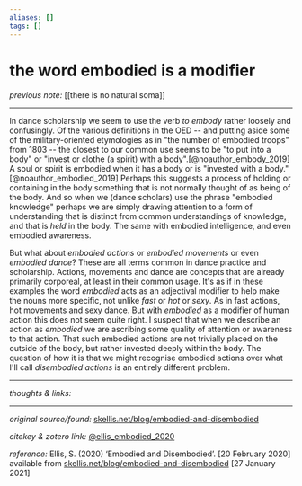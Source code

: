 ```yaml
---
aliases: []
tags: []
---
```


# the word embodied is a modifier

_previous note:_ [[there is no natural soma]]

---

In dance scholarship we seem to use the verb _to embody_ rather loosely and confusingly. Of the various definitions in the OED -- and putting aside some of the military-oriented etymologies as in "the number of embodied troops" from 1803 -- the closest to our common use seems to be "to put into a body" or "invest or clothe (a spirit) with a body".[@noauthor_embody_2019] A soul or spirit is embodied when it has a body or is "invested with a body."[@noauthor_embodied_2019] Perhaps this suggests a process of holding or containing in the body something that is not normally thought of as being of the body. And so when we (dance scholars) use the phrase "embodied knowledge" perhaps we are simply drawing attention to a form of understanding that is distinct from common understandings of knowledge, and that is _held_ in the body. The same with embodied intelligence, and even embodied awareness. 

But what about _embodied actions_ or _embodied movements_ or even _embodied dance_? These are all terms common in dance practice and scholarship. Actions, movements and dance are concepts that are already primarily corporeal, at least in their common usage. It's as if in these examples the word _embodied_ acts as an adjectival modifier to help make the nouns more specific, not unlike _fast_ or _hot_ or _sexy_. As in fast actions, hot movements and sexy dance. But with _embodied_ as a modifier of human action this does not seem quite right. I suspect that when we describe an action as _embodied_ we are ascribing some quality of attention or awareness to that action. That such embodied actions are not trivially placed on the outside of the body, but rather invested deeply within the body. The question of how it is that we might recognise embodied actions over what I'll call _disembodied actions_ is an entirely different problem.

---

_thoughts & links:_


---

_original source/found:_ [skellis.net/blog/embodied-and-disembodied](https://www.skellis.net/blog/embodied-and-disembodied)

_citekey & zotero link:_ [@ellis_embodied_2020](zotero://select/items/1_PBH9EM32)

_reference:_ Ellis, S. (2020) ‘Embodied and Disembodied’. \[20 February 2020\] available from [skellis.net/blog/embodied-and-disembodied](https://www.skellis.net/blog/embodied-and-disembodied) \[27 January 2021\]



